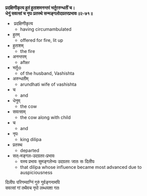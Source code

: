 **प्रदक्षिणीकृत्य हुतं हुताशमनन्तरं भर्तुररुन्धतीं च।**  
**धेनुं सवत्सां च नृपः प्रतस्थे सन्मङ्गलोदग्रतरप्रभावः॥२-७१॥**

*    प्रदक्षिणीकृत्य
    *   having circumambulated
*   हुतम्
    *   offered for fire, lit up
*   हुताशम्
    *   the fire
*   अनन्तरम्
    *   after
*   भर्तुःo
    *   of the husband, Vashishta
*   अरुन्धतीम्
    *   arundhati wife of vashishta
*   च
    *   and
*   धेनुम्
    *   the cow
*   सवत्साम्
    *   the cow along with child
*   च
    *   and
*   नृपः
    *   king dilipa
*   प्रतस्थ
    *   departed
*   सत्-मङ्गल-उदग्रतर-प्रभावः
    *   यस्य प्रभावः सुमङ्गलेभ्यः उदग्रतरः जातः सः दिलीपः
    *   that dilipa whose influence became most advanced due to auspiciousness

दिलीपः परिगम्याग्निं गुरुं गुर्वङ्गनामपि  
सवत्सां गां तथैवच नृपो लब्धयशा गतः